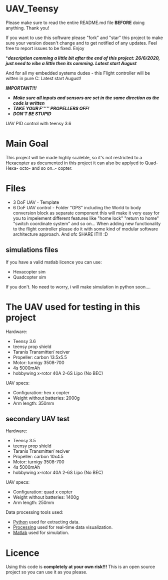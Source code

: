 # UAV_Teensy
Please make sure to read the entire README.md file **BEFORE** doing anything. Thank you!

If you want to use this software please "fork" and "star" this project to make sure your version doesn't change and to get notified of any updates. Feel free to report issues to be fixed. Enjoy

****description comming a little bit after the end of this project: 26/6/2020, just need to vibe a little then its comming. Latest start August***

And for all my embedded systems dudes - this Flight controller will be witten in pure C: Latest start August! 

***IMPORTANT!!!***
 - ***Make sure all inputs and sensors are set in the same direction as the code is written***
 - ***TAKE YOUR F''''' PROPELLERS OFF!***
 - ***DON'T BE STUPID***

UAV PID control with teensy 3.6

# Main Goal 
This project will be made highly scaleble, so it's not restricted to a Hexacopter as documented in this project it can also be applyed to Quad- Hexa- octo- and so on..- copter.

# Files 
- 3 DoF UAV - Template 
- 6 DoF UAV control - Folder "GPS" including the World to body conversion block as separate component this will make it very easy for you to impelement different features like "home lock" "return to home" "switch coordinate system" and so on... 
When adding new functionality to the flight controller please do it with some kind of modular software architecture approach. And ofc SHARE IT!!! :D

## simulations files 
If you have a valid matlab licence you can use:
- Hexacopter sim
- Quadcopter sim

If you don't. No need to worry, i will make simulation in python soon....

# The UAV used for testing in this project 
Hardware:
- Teensy 3.6
- teensy prop shield
- Taranis Transmitter/ reciver
- Propeller: carbon 13.5x5.5
- Motor: turnigy 3508-700
- 4s 5000mAh
- hobbywing x-rotor 40A 2-6S Lipo (No BEC)

UAV specs:

- Configuration: hex x copter
- Weight without batteries: 2000g
- Arm length: 350mm

## secondary UAV test
Hardware:
- Teensy 3.5
- teensy prop shield
- Taranis Transmitter/ reciver
- Propeller: carbon 10x4.5
- Motor: turnigy 3508-700
- 4s 5000mAh
- hobbywing x-rotor 40A 2-6S Lipo (No BEC)

UAV specs:

- Configuration: quad x copter
- Weight without batteries: 1400g
- Arm length: 250mm


Data processing tools used:
- [Python](https://www.python.org/) used for extracting data.
- [Processing](https://processing.org/) used for real-time data visualization.
- [Matlab](https://www.mathworks.com/) used for simulation. 

# Licence
Using this code is **completely at your own risk!!!**
This is an open source project so you can use it as you please.



